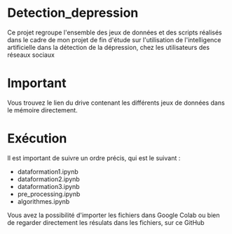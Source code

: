 # Detection_depression
Ce projet regroupe l'ensemble des jeux de données et des scripts réalisés dans le cadre de mon projet de fin d'étude sur l'utilisation de l'intelligence artificielle dans la détection de la dépression, chez les utilisateurs des réseaux sociaux 


# Important
Vous trouvez le lien du drive contenant les différents jeux de données dans le mémoire directement.

# Exécution 
Il est important de suivre un ordre précis, qui est le suivant : 

* dataformation1.ipynb
* dataformation2.ipynb
* dataformation3.ipynb
* pre_processing.ipynb
* algorithmes.ipynb
  
Vous avez la possibilité d'importer les fichiers dans Google Colab ou bien de regarder directement les résulats dans les fichiers, sur ce GitHub
